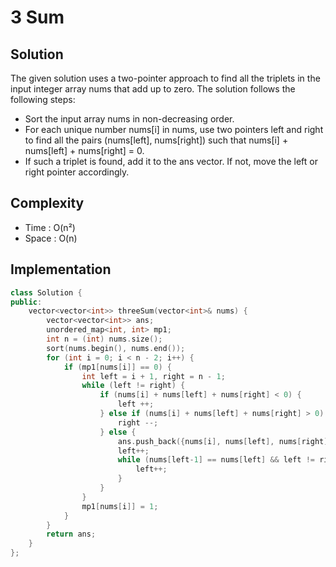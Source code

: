 <h1> 3 Sum </h1>

<h2> Solution </h2>

The given solution uses a two-pointer approach to find all the triplets in the input integer array nums that add up to zero. The solution follows the following steps:

* Sort the input array nums in non-decreasing order.
* For each unique number nums[i] in nums, use two pointers left and right to find all the pairs (nums[left], nums[right]) such that nums[i] + nums[left] + nums[right] = 0.
* If such a triplet is found, add it to the ans vector. If not, move the left or right pointer accordingly.

<h2> Complexity </h2>

* Time : O(n²)
* Space : O(n)

<h2> Implementation </h2>

```cpp
class Solution {
public:
    vector<vector<int>> threeSum(vector<int>& nums) {
        vector<vector<int>> ans;
        unordered_map<int, int> mp1;
        int n = (int) nums.size();
        sort(nums.begin(), nums.end());
        for (int i = 0; i < n - 2; i++) {
            if (mp1[nums[i]] == 0) {
                int left = i + 1, right = n - 1;
                while (left != right) {
                    if (nums[i] + nums[left] + nums[right] < 0) {
                        left ++;
                    } else if (nums[i] + nums[left] + nums[right] > 0) {
                        right --;
                    } else {
                        ans.push_back({nums[i], nums[left], nums[right]});
                        left++;
                        while (nums[left-1] == nums[left] && left != right) {
                            left++;
                        }
                    }
                }
                mp1[nums[i]] = 1;
            }
        }
        return ans;
    }
};
```
